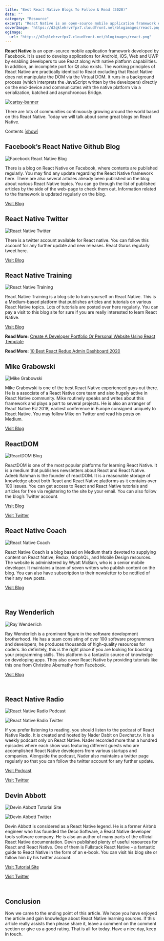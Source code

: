 ```yaml
---
title: "Best React Native Blogs To Follow & Read (2020)"
date: ""
category: "Resource"
excerpt: "React Native is an open-source mobile application framework developed by Facebook.  It is used to develop applications for Android, iOS, Web and UWP by  enabling developers to use React along with native platform  capabilities."
coverImage: "https://d2qklehrvrfpx7.cloudfront.net/blogimages/react.png"
ogImage:
  url: "https://d2qklehrvrfpx7.cloudfront.net/blogimages/react.png"
---
```


**React Native** is an open-source mobile application framework developed by Facebook. It is used to develop applications for Android, iOS, Web and UWP by enabling developers to use React along with native platform capabilities. In addition, an incomplete port for Qt also exists. The working principles of React Native are practically identical to React excluding that React Native does not manipulate the DOM via the Virtual DOM. It runs in a background process (which interprets the JavaScript written by the developers) directly on the end-device and communicates with the native platform via a serialization, batched and asynchronous Bridge.

[![cartsy-banner](https://d2qklehrvrfpx7.cloudfront.net/blogimages/cartsy-banner.jpg)](https://bit.ly/cartsyTheme)

There are lots of communities continuously growing around the world based on this React Native. Today we will talk about some great blogs on React Native.

Contents [[show](https://redq.io/blog/best-react-native-blogs/?fbclid=IwAR00DnEt3Ga31ZeOX9cvrO3RRIRXNCcpBdSF6G2OLonUyvREXXsMG52myXs#)]

## Facebook’s React Native Github Blog

![Facebook React Native Blog](https://d2qklehrvrfpx7.cloudfront.net/blogimages/react1.png)

There is a blog on React Native on Facebook, where contents are published regularly. You may find any update regarding the React Native framework here. There are also several articles already been published on the blog about various React Native topics. You can go through the list of published articles by the side of the web-page to check them out. Information related to the framework is updated regularly on the blog.

<a href="https://reactnative.dev/blog" class="btn">Visit Blog</a>

## React Native Twitter

![React Native Twitter](https://d2qklehrvrfpx7.cloudfront.net/blogimages/react2.png)

There is a twitter account available for React native. You can follow this account for any further update and new releases. React Gurus regularly tweet here.

<a href="https://twitter.com/reactnative" class="btn">Visit Blog</a>

## React Native Training

![React Native Training](https://d2qklehrvrfpx7.cloudfront.net/blogimages/react3.png)

React Native Training is a blog site to train yourself on React Native. This is a Medium-based platform that publishes articles and tutorials on various React Native topics. Lots of tutorials are posted over here regularly. You can pay a visit to this blog site for sure if you are really interested to learn React Native.

<a href="https://medium.com/react-native-training" class="btn">Visit Blog</a>

**Read More:** [Create A Developer Portfolio Or Personal Website Using React Template](https://redq.io/blog/portfolio-personal-website-react-template/)

**Read More:** [10 Best React Redux Admin Dashboard 2020](https://redq.io/blog/react-redux-admin-dashboard/)

## Mike Grabowski

![Mike Grabowski](https://d2qklehrvrfpx7.cloudfront.net/blogimages/react4.png)

Mike Grabowski is one of the best React Native experienced guys out there. He is a associate of a React Native core team and also hugely active in React Native community. Mike routinely speaks and writes about this framework and plays a part to several projects. He is also an arranger of React Native EU 2018, earliest conference in Europe consigned uniquely to React Native. You may follow Mike on Twitter and read his posts on Medium.

<a href="https://twitter.com/grabbou" class="btn">Visit Blog</a>

## **ReactDOM**

![ReactDOM Blog](https://d2qklehrvrfpx7.cloudfront.net/blogimages/react5.png)

ReactDOM is one of the most popular platforms for learning React Native. It is a medium that publishes newsletters about React and React Native. Adeeb Rahman is the founder of reactDOM. It is a reasonable storage of knowledge about both React and React Native platforms as it contains over 100 issues. You can get access to React and React Native tutorials and articles for free via registering to the site by your email. You can also follow the blog’s Twitter account.

<a href="https://reactdom.com/" class="btn">Visit Blog</a>

<a href="https://twitter.com/ReactDOM" class="btn">Visit Twitter</a>

## React Native Coach

![React Native Coach](https://d2qklehrvrfpx7.cloudfront.net/blogimages/react6.png)

React Native Coach is a blog based on Medium that’s devoted to supplying content on React Native, Redux, GraphQL, and Mobile Design resources. The website is administered by Wyatt McBain, who is a senior mobile developer. It maintains a team of seven writers who publish content on the blog. You can also have subscription to their newsletter to be notified of their any new posts.

<a href="https://blog.reactnativecoach.com/" class="btn">Visit Blog</a>

​

## Ray Wenderlich

![Ray Wenderlich](https://d2qklehrvrfpx7.cloudfront.net/blogimages/react7.png)

Ray Wenderlich is a prominent figure in the software development brotherhood. He has a team consisting of over 100 software programmers and developers; he produces thousands of high-quality resources for coders. So definitely, this is the right place if you are looking for boosting your programming skills. This platform is a fantastic source of knowledge on developing apps. They also cover React Native by providing tutorials like this one from Christine Abernathy from Facebook.

<a href="https://www.raywenderlich.com/" class="btn">Visit Blog</a>

​

## React Native Radio

![React Native Radio Podcast](https://d2qklehrvrfpx7.cloudfront.net/blogimages/react8.png)

![React Native Radio Twitter](https://d2qklehrvrfpx7.cloudfront.net/blogimages/react9.png)

If you prefer listening to reading, you should listen to the podcast of React Native Radio. It is created and hosted by Nader Dabit on Devchat.tv. It is a weekly podcast only on React Native. Nader recorded more than a hundred episodes where each show was featuring different guests who are accomplished React Native developers from various startups and companies. Alongside the podcast, Nader also maintains a twitter page regularly so that you can follow the twitter account for any further update.

<a href="https://devchat.tv/react-native-radio/" class="btn">Visit Podcast</a>

<a href="https://twitter.com/R_N_Radio" class="btn">Visit Twitter</a>

## Devin Abbott

![Devin Abbott Tutorial Site](https://d2qklehrvrfpx7.cloudfront.net/blogimages/react10.png)

![Devin Abbott Twitter](https://d2qklehrvrfpx7.cloudfront.net/blogimages/react11.png)

Devin Abbott is considered as a React Native legend. He is a former Airbnb engineer who has founded the Deco Software, a React Native developer tools software company. He is also an author of many parts of the official React Native documentation. Devin published plenty of useful resources for React and React Native. One of them is Fullstack React Native – a fantastic guide to React Native in the form of an e-book. You can visit his blog site or follow him by his twitter account.

<a href="http://www.reactnativeexpress.com/" class="btn">Visit Tutorial Site</a>

<a href="https://twitter.com/dvnabbott" class="btn">Visit Twitter</a>

​

## Conclusion

Now we came to the ending point of this article. We hope you have enjoyed the article and gain knowledge about React Native learning sources. If this article really assists then please share it, leave a comment on the comment section or give us a good rating. That is all for today. Have a nice day, keep in touch.
